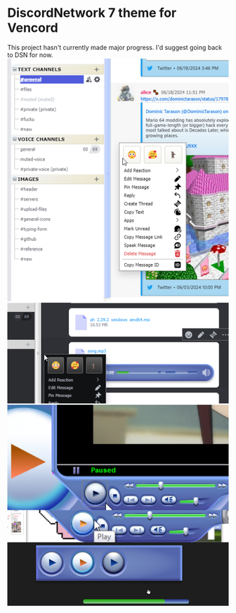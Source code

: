 # DiscordNetwork 7 theme for Vencord

This project hasn't currently made major progress. I'd suggest going back to DSN for now.
![1720457746349](image/README/1720457746349.png)
![1720577403869](image/README/1720577403869.png)![1720972275387](image/README/1720972275387.png)
